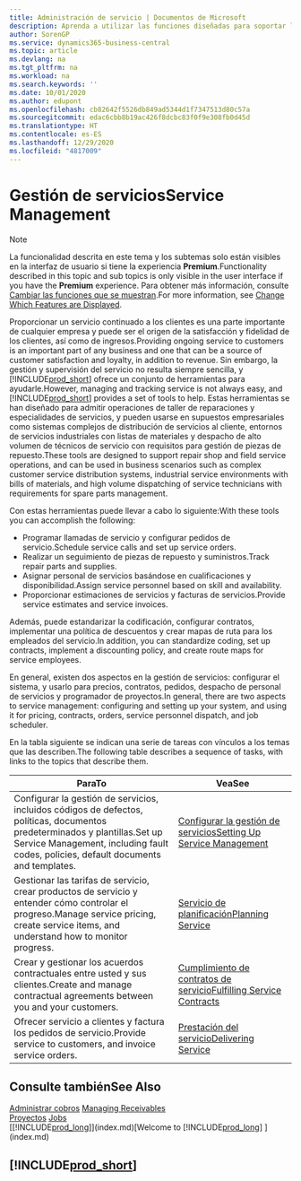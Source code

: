 ```yaml
---
title: Administración de servicio | Documentos de Microsoft
description: Aprenda a utilizar las funciones diseñadas para soportar las operaciones del taller de reparaciones y del servicio de campo.
author: SorenGP
ms.service: dynamics365-business-central
ms.topic: article
ms.devlang: na
ms.tgt_pltfrm: na
ms.workload: na
ms.search.keywords: ''
ms.date: 10/01/2020
ms.author: edupont
ms.openlocfilehash: cb82642f5526db849ad5344d1f7347513d80c57a
ms.sourcegitcommit: edac6cbb8b19ac426f8dcbc83f0f9e308fb0d45d
ms.translationtype: HT
ms.contentlocale: es-ES
ms.lasthandoff: 12/29/2020
ms.locfileid: "4817009"
---
```

# <a name="service-management"></a><span data-ttu-id="8ae90-103">Gestión de servicios</span><span class="sxs-lookup"><span data-stu-id="8ae90-103">Service Management</span></span>
> [!NOTE]
> <span data-ttu-id="8ae90-104">La funcionalidad descrita en este tema y los subtemas solo están visibles en la interfaz de usuario si tiene la experiencia **Premium**.</span><span class="sxs-lookup"><span data-stu-id="8ae90-104">Functionality described in this topic and sub topics is only visible in the user interface if you have the **Premium** experience.</span></span> <span data-ttu-id="8ae90-105">Para obtener más información, consulte [Cambiar las funciones que se muestran](ui-experiences.md).</span><span class="sxs-lookup"><span data-stu-id="8ae90-105">For more information, see [Change Which Features are Displayed](ui-experiences.md).</span></span>

<span data-ttu-id="8ae90-106">Proporcionar un servicio continuado a los clientes es una parte importante de cualquier empresa y puede ser el origen de la satisfacción y fidelidad de los clientes, así como de ingresos.</span><span class="sxs-lookup"><span data-stu-id="8ae90-106">Providing ongoing service to customers is an important part of any business and one that can be a source of customer satisfaction and loyalty, in addition to revenue.</span></span> <span data-ttu-id="8ae90-107">Sin embargo, la gestión y supervisión del servicio no resulta siempre sencilla, y [!INCLUDE[prod_short](includes/prod_short.md)] ofrece un conjunto de herramientas para ayudarle.</span><span class="sxs-lookup"><span data-stu-id="8ae90-107">However, managing and tracking service is not always easy, and [!INCLUDE[prod_short](includes/prod_short.md)] provides a set of tools to help.</span></span> <span data-ttu-id="8ae90-108">Estas herramientas se han diseñado para admitir operaciones de taller de reparaciones y especialidades de servicios, y pueden usarse en supuestos empresariales como sistemas complejos de distribución de servicios al cliente, entornos de servicios industriales con listas de materiales y despacho de alto volumen de técnicos de servicio con requisitos para gestión de piezas de repuesto.</span><span class="sxs-lookup"><span data-stu-id="8ae90-108">These tools are designed to support repair shop and field service operations, and can be used in business scenarios such as complex customer service distribution systems, industrial service environments with bills of materials, and high volume dispatching of service technicians with requirements for spare parts management.</span></span>  

 <span data-ttu-id="8ae90-109">Con estas herramientas puede llevar a cabo lo siguiente:</span><span class="sxs-lookup"><span data-stu-id="8ae90-109">With these tools you can accomplish the following:</span></span>  

* <span data-ttu-id="8ae90-110">Programar llamadas de servicio y configurar pedidos de servicio.</span><span class="sxs-lookup"><span data-stu-id="8ae90-110">Schedule service calls and set up service orders.</span></span>  
* <span data-ttu-id="8ae90-111">Realizar un seguimiento de piezas de repuesto y suministros.</span><span class="sxs-lookup"><span data-stu-id="8ae90-111">Track repair parts and supplies.</span></span>  
* <span data-ttu-id="8ae90-112">Asignar personal de servicios basándose en cualificaciones y disponibilidad.</span><span class="sxs-lookup"><span data-stu-id="8ae90-112">Assign service personnel based on skill and availability.</span></span>  
* <span data-ttu-id="8ae90-113">Proporcionar estimaciones de servicios y facturas de servicios.</span><span class="sxs-lookup"><span data-stu-id="8ae90-113">Provide service estimates and service invoices.</span></span>  

<span data-ttu-id="8ae90-114">Además, puede estandarizar la codificación, configurar contratos, implementar una política de descuentos y crear mapas de ruta para los empleados del servicio.</span><span class="sxs-lookup"><span data-stu-id="8ae90-114">In addition, you can standardize coding, set up contracts, implement a discounting policy, and create route maps for service employees.</span></span>  

<span data-ttu-id="8ae90-115">En general, existen dos aspectos en la gestión de servicios: configurar el sistema, y usarlo para precios, contratos, pedidos, despacho de personal de servicios y programador de proyectos.</span><span class="sxs-lookup"><span data-stu-id="8ae90-115">In general, there are two aspects to service management: configuring and setting up your system, and using it for pricing, contracts, orders, service personnel dispatch, and job scheduler.</span></span>  

<span data-ttu-id="8ae90-116">En la tabla siguiente se indican una serie de tareas con vínculos a los temas que las describen.</span><span class="sxs-lookup"><span data-stu-id="8ae90-116">The following table describes a sequence of tasks, with links to the topics that describe them.</span></span>   

|<span data-ttu-id="8ae90-117">**Para**</span><span class="sxs-lookup"><span data-stu-id="8ae90-117">**To**</span></span>|<span data-ttu-id="8ae90-118">**Vea**</span><span class="sxs-lookup"><span data-stu-id="8ae90-118">**See**</span></span>|  
|------------|-------------|  
|<span data-ttu-id="8ae90-119">Configurar la gestión de servicios, incluidos códigos de defectos, políticas, documentos predeterminados y plantillas.</span><span class="sxs-lookup"><span data-stu-id="8ae90-119">Set up Service Management, including fault codes, policies, default documents and templates.</span></span>|[<span data-ttu-id="8ae90-120">Configurar la gestión de servicios</span><span class="sxs-lookup"><span data-stu-id="8ae90-120">Setting Up Service Management</span></span>](service-setup-service.md)|  
|<span data-ttu-id="8ae90-121">Gestionar las tarifas de servicio, crear productos de servicio y entender cómo controlar el progreso.</span><span class="sxs-lookup"><span data-stu-id="8ae90-121">Manage service pricing, create service items, and understand how to monitor progress.</span></span>|[<span data-ttu-id="8ae90-122">Servicio de planificación</span><span class="sxs-lookup"><span data-stu-id="8ae90-122">Planning Service</span></span>](service-plan-service.md)|  
|<span data-ttu-id="8ae90-123">Crear y gestionar los acuerdos contractuales entre usted y sus clientes.</span><span class="sxs-lookup"><span data-stu-id="8ae90-123">Create and manage contractual agreements between you and your customers.</span></span>|[<span data-ttu-id="8ae90-124">Cumplimiento de contratos de servicio</span><span class="sxs-lookup"><span data-stu-id="8ae90-124">Fulfilling Service Contracts</span></span>](service-fulfill-service-contracts.md)|  
|<span data-ttu-id="8ae90-125">Ofrecer servicio a clientes y factura los pedidos de servicio.</span><span class="sxs-lookup"><span data-stu-id="8ae90-125">Provide service to customers, and invoice service orders.</span></span>|[<span data-ttu-id="8ae90-126">Prestación del servicio</span><span class="sxs-lookup"><span data-stu-id="8ae90-126">Delivering Service</span></span>](service-deliver-service.md)|  

## <a name="see-also"></a><span data-ttu-id="8ae90-127">Consulte también</span><span class="sxs-lookup"><span data-stu-id="8ae90-127">See Also</span></span>  
<span data-ttu-id="8ae90-128">[Administrar cobros](receivables-manage-receivables.md) </span><span class="sxs-lookup"><span data-stu-id="8ae90-128">[Managing Receivables](receivables-manage-receivables.md) </span></span>  
<span data-ttu-id="8ae90-129">[Proyectos](projects-how-create-jobs.md) </span><span class="sxs-lookup"><span data-stu-id="8ae90-129">[Jobs](projects-how-create-jobs.md) </span></span>  
<span data-ttu-id="8ae90-130">[[!INCLUDE[prod_long](includes/prod_long.md)]](index.md)</span><span class="sxs-lookup"><span data-stu-id="8ae90-130">[Welcome to [!INCLUDE[prod_long](includes/prod_long.md)] ](index.md)</span></span>

## [!INCLUDE[prod_short](includes/free_trial_md.md)]  
